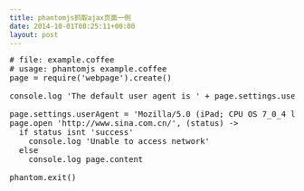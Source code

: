 ```yaml
---
title: phantomjs抓取ajax页面一例
date: 2014-10-01T08:25:11+00:00
layout: post
---
```

<pre># file: example.coffee
# usage: phantomjs example.coffee
page = require('webpage').create()

console.log 'The default user agent is ' + page.settings.userAgent

page.settings.userAgent = 'Mozilla/5.0 (iPad; CPU OS 7_0_4 like Mac OS X) AppleWebKit/537.51.1 (KHTML, like Gecko) Version/7.0 Mobile/11B554a Safari/9537.53'
page.open 'http://www.sina.com.cn/', (status) ->
  if status isnt 'success'
    console.log 'Unable to access network'
  else
    console.log page.content

phantom.exit()
</pre>
